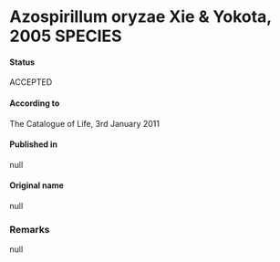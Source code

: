 # Azospirillum oryzae Xie & Yokota, 2005 SPECIES

#### Status
ACCEPTED

#### According to
The Catalogue of Life, 3rd January 2011

#### Published in
null

#### Original name
null

### Remarks
null